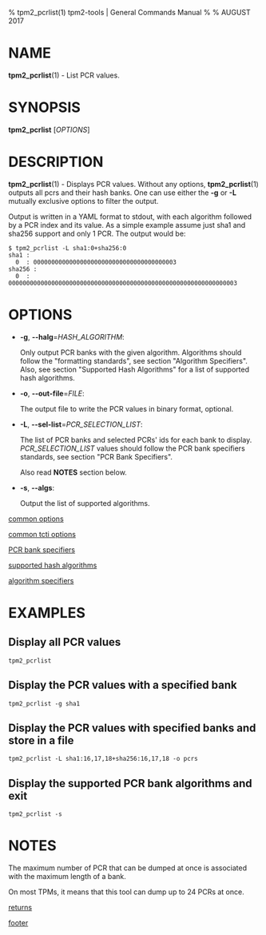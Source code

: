 % tpm2_pcrlist(1) tpm2-tools | General Commands Manual
%
% AUGUST 2017

# NAME

**tpm2_pcrlist**(1) - List PCR values.

# SYNOPSIS

**tpm2_pcrlist** [*OPTIONS*]

# DESCRIPTION

**tpm2_pcrlist**(1) - Displays PCR values. Without any options, **tpm2_pcrlist**(1)
outputs all pcrs and their hash banks. One can use either the **-g** or **-L**
mutually exclusive options to filter the output.

Output is written in a YAML format to stdout, with each algorithm followed by
a PCR index and its value. As a simple example assume just sha1 and sha256
support and only 1 PCR. The output would be:
```
$ tpm2_pcrlist -L sha1:0+sha256:0
sha1 :
  0  : 0000000000000000000000000000000000000003
sha256 :
  0  : 0000000000000000000000000000000000000000000000000000000000000003
```

# OPTIONS

  * **-g**, **\--halg**=_HASH\_ALGORITHM_:

    Only output PCR banks with the given algorithm.
    Algorithms should follow the "formatting standards", see section
    "Algorithm Specifiers".
    Also, see section "Supported Hash Algorithms" for a list of supported hash
    algorithms.

  * **-o**, **\--out-file**=_FILE_:

    The output file to write the PCR values in binary format, optional.

  * **-L**, **\--sel-list**=_PCR\_SELECTION\_LIST_:

    The list of PCR banks and selected PCRs' ids for each bank to display.
    _PCR\_SELECTION\_LIST_ values should follow the
    PCR bank specifiers standards, see section "PCR Bank Specifiers".

    Also read **NOTES** section below.

  * **-s**, **\--algs**:

    Output the list of supported algorithms.

[common options](common/options.md)

[common tcti options](common/tcti.md)

[PCR bank specifiers](common/pcr.md)

[supported hash algorithms](common/hash.md)

[algorithm specifiers](common/alg.md)

# EXAMPLES

## Display all PCR values
```
tpm2_pcrlist
```

## Display the PCR values with a specified bank
```
tpm2_pcrlist -g sha1
```

## Display the PCR values with specified banks and store in a file
```
tpm2_pcrlist -L sha1:16,17,18+sha256:16,17,18 -o pcrs
```

## Display the supported PCR bank algorithms and exit
```
tpm2_pcrlist -s
```

# NOTES

The maximum number of PCR that can be dumped at once is associated
with the maximum length of a bank.

On most TPMs, it means that this tool can dump up to 24 PCRs
at once.

[returns](common/returns.md)

[footer](common/footer.md)
